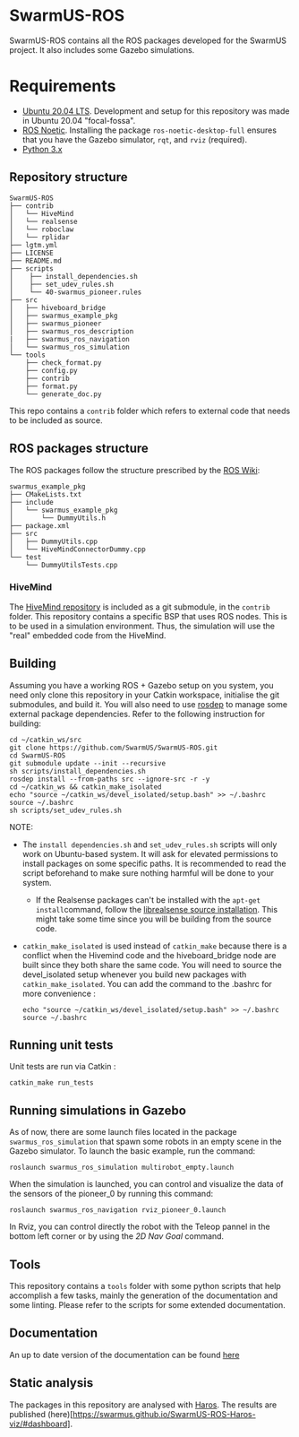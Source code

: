 # SwarmUS-ROS

SwarmUS-ROS contains all the ROS packages developed for the SwarmUS project. It also includes some Gazebo simulations.

# Requirements

* [Ubuntu 20.04 LTS](https://ubuntu.com/download). Development and setup for this repository was made in Ubuntu 20.04 "focal-fossa".
* [ROS Noetic](http://wiki.ros.org/noetic/Installation/Ubuntu). Installing the package `ros-noetic-desktop-full` ensures that you have the Gazebo simulator, `rqt`, and `rviz` (required).
* [Python 3.x](https://www.python.org/downloads/)

## Repository structure

```
SwarmUS-ROS
├── contrib
│   └── HiveMind
│   └── realsense
│   └── roboclaw
│   └── rplidar
├── lgtm.yml
├── LICENSE
├── README.md
├── scripts
│    ├── install_dependencies.sh
│    ├── set_udev_rules.sh
│    └── 40-swarmus_pioneer.rules
├── src
│   ├── hiveboard_bridge
│   ├── swarmus_example_pkg
│   ├── swarmus_pioneer
│   ├── swarmus_ros_description
|   ├── swarmus_ros_navigation
│   └── swarmus_ros_simulation
└── tools
    ├── check_format.py
    ├── config.py
    ├── contrib
    ├── format.py
    └── generate_doc.py
```

This repo contains a `contrib` folder which refers to external code that needs to be included as source.

## ROS packages structure

The ROS packages follow the structure prescribed by the [ROS Wiki](http://wiki.ros.org/catkin/Tutorials/CreatingPackage):

```
swarmus_example_pkg
├── CMakeLists.txt
├── include
│   └── swarmus_example_pkg
│       └── DummyUtils.h
├── package.xml
├── src
│   ├── DummyUtils.cpp
│   └── HiveMindConnectorDummy.cpp
└── test
    └── DummyUtilsTests.cpp
```

### HiveMind
The [HiveMind repository](https://github.com/SwarmUS/HiveMind) is included as a git submodule, in the `contrib` folder. This repository contains a specific BSP that uses ROS nodes. This is to be used in a simulation environment. Thus, the simulation will use the "real" embedded code from the HiveMind.

## Building

Assuming you have a working ROS + Gazebo setup on you system, you need only clone this repository in your Catkin workspace, initialise the git submodules, and build it. You will also need to use [rosdep](http://wiki.ros.org/rosdep) to manage some external package dependencies. Refer to the following instruction for building:

```
cd ~/catkin_ws/src
git clone https://github.com/SwarmUS/SwarmUS-ROS.git
cd SwarmUS-ROS
git submodule update --init --recursive
sh scripts/install_dependencies.sh
rosdep install --from-paths src --ignore-src -r -y
cd ~/catkin_ws && catkin_make_isolated
echo "source ~/catkin_ws/devel_isolated/setup.bash" >> ~/.bashrc
source ~/.bashrc
sh scripts/set_udev_rules.sh
```
NOTE: 

- The `install dependencies.sh` and `set_udev_rules.sh` scripts will only work on Ubuntu-based system. It will ask for elevated permissions to install packages on some specific paths. It is recommended to read the script beforehand to make sure nothing harmful will be done to your system.

  - If the Realsense packages can't be installed with the `apt-get install`command, follow the [librealsense source installation](https://github.com/IntelRealSense/librealsense/blob/master/doc/installation.md). This might take some time since you will be building from the source code.

- `catkin_make_isolated` is used instead of `catkin_make` because there is a conflict when the Hivemind code and the hiveboard_bridge node are built since they both share the same code. You will need to source the devel_isolated setup whenever you build new packages with `catkin_make_isolated`. You can add the command to the .bashrc for more convenience : 

  ```
  echo "source ~/catkin_ws/devel_isolated/setup.bash" >> ~/.bashrc
  source ~/.bashrc
  ```

## Running unit tests

Unit tests are run via Catkin :

```
catkin_make run_tests
```

## Running simulations in Gazebo
As of now, there are some launch files located in the package `swarmus_ros_simulation` that spawn some robots in an empty scene in the Gazebo simulator. To launch the basic example, run the command:

```
roslaunch swarmus_ros_simulation multirobot_empty.launch
```

When the simulation is launched, you can control and visualize the data of the sensors of the pioneer_0 by running this command:

```
roslaunch swarmus_ros_navigation rviz_pioneer_0.launch
```

In Rviz, you can control directly the robot with the Teleop pannel in the bottom left corner or by using the *2D Nav Goal* command.

## Tools

This repository contains a `tools` folder with some python scripts that help accomplish a few tasks, mainly the generation of the documentation and some linting. Please refer to the scripts for some extended documentation.

## Documentation
An up to date version of the documentation can be found [here](https://swarmus.github.io/SwarmUS-ROS/index.html)

## Static analysis
The packages in this repository are analysed with [Haros](https://github.com/git-afsantos/haros/tree/master/haros). The results are published (here)[https://swarmus.github.io/SwarmUS-ROS-Haros-viz/#dashboard].
